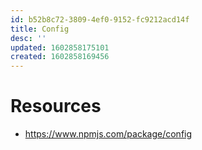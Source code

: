 ```yaml
---
id: b52b8c72-3809-4ef0-9152-fc9212acd14f
title: Config
desc: ''
updated: 1602858175101
created: 1602858169456
---
```


# Resources
- https://www.npmjs.com/package/config